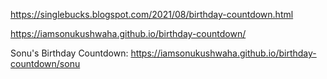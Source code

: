 https://singlebucks.blogspot.com/2021/08/birthday-countdown.html


https://iamsonukushwaha.github.io/birthday-countdown/

Sonu's Birthday Countdown: https://iamsonukushwaha.github.io/birthday-countdown/sonu




